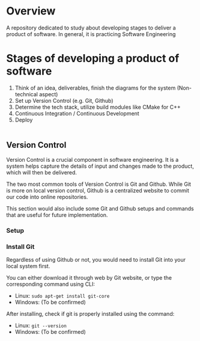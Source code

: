 # Overview
A repository dedicated to study about developing stages to deliver a product of software. In general, it is practicing Software Engineering <br>

# Stages of developing a product of software
1. Think of an idea, deliverables, finish the diagrams for the system (Non-technical aspect)
2. Set up Version Control (e.g. Git, Github)
3. Determine the tech stack, utilize build modules like CMake for C++
4. Continuous Integration / Continuous Development
5. Deploy
<br><br>
## Version Control
Version Control is a crucial component in software engineering. It is a system helps capture the details of input and changes made to the product, which will then be delivered. <br>

The two most common tools of Version Control is Git and Github. While Git is more on local version control, Github is a centralized website to commit our code into online repositories.<br>

This section would also include some Git and Github setups and commands that are useful for future implementation.<br>

### Setup
### Install Git<br>

Regardless of using Github or not, you would need to install Git into your local system first. <br>

You can either download it through web by Git website, or type the corresponding command using CLI:
- Linux: `sudo apt-get install git-core`
- Windows: (To be confirmed)

After installing, check if git is properly installed using the command:
- Linux: `git --version`
- Windows: (To be confirmed)
